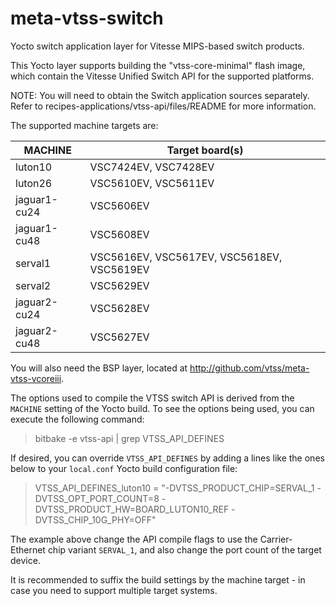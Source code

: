 meta-vtss-switch
================

Yocto switch application layer for Vitesse MIPS-based switch products.

This Yocto layer supports building the "vtss-core-minimal" flash
image, which contain the Vitesse Unified Switch API for the supported
platforms.

NOTE: You will need to obtain the Switch application sources
separately. Refer to recipes-applications/vtss-api/files/README for
more information.

The supported machine targets are:

MACHINE         | Target board(s)
-------         | ---------------
luton10         | VSC7424EV, VSC7428EV
luton26         | VSC5610EV, VSC5611EV
jaguar1-cu24    | VSC5606EV
jaguar1-cu48    | VSC5608EV
serval1         | VSC5616EV, VSC5617EV, VSC5618EV, VSC5619EV
serval2         | VSC5629EV
jaguar2-cu24    | VSC5628EV
jaguar2-cu48    | VSC5627EV

You will also need the BSP layer, located at
http://github.com/vtss/meta-vtss-vcoreiii.

The options used to compile the VTSS switch API is derived from the
`MACHINE` setting of the Yocto build. To see the options being used,
you can execute the following command:

> bitbake -e vtss-api | grep VTSS_API_DEFINES

If desired, you can override `VTSS_API_DEFINES` by adding a lines like
the ones below to your `local.conf` Yocto build configuration file:

> VTSS_API_DEFINES_luton10 = "-DVTSS_PRODUCT_CHIP=SERVAL_1 -DVTSS_OPT_PORT_COUNT=8 -DVTSS_PRODUCT_HW=BOARD_LUTON10_REF -DVTSS_CHIP_10G_PHY=OFF"

The example above change the API compile flags to use the
Carrier-Ethernet chip variant `SERVAL_1`, and also change the port
count of the target device.

It is recommended to suffix the build settings by the machine target -
in case you need to support multiple target systems.
